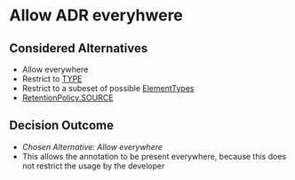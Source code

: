 # Allow ADR everyhwere

## Considered Alternatives

* Allow everywhere
* Restrict to [TYPE](https://docs.oracle.com/javase/8/docs/api/java/lang/annotation/ElementType.html#TYPE)
* Restrict to a subeset of possible [ElementTypes](https://docs.oracle.com/javase/8/docs/api/java/lang/annotation/ElementType.html)
* [RetentionPolicy.SOURCE](https://docs.oracle.com/javase/8/docs/api/java/lang/annotation/RetentionPolicy.html#SOURCE)

## Decision Outcome

* *Chosen Alternative: Allow everywhere*
* This allows the annotation to be present everywhere, because this does not restrict the usage by the developer
 
